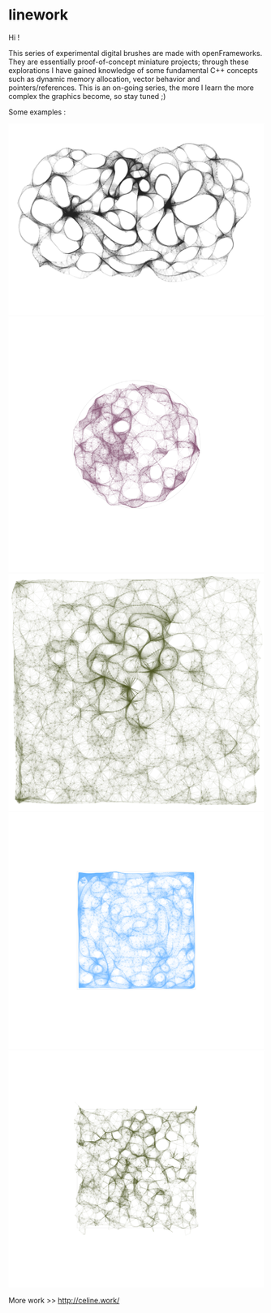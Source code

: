 # linework

Hi ! 

This series of experimental digital brushes are made with openFrameworks. They are essentially proof-of-concept miniature projects; through these explorations I have gained knowledge of some fundamental C++ concepts such as dynamic memory allocation, vector behavior and pointers/references. This is an on-going series, the more I learn the more complex the graphics become, so stay tuned ;)



Some examples :

![alt text](bin/data/saved_2017-06-22-13-20-02-859.jpg)
![alt text](bin/data/screenPNG_2017-06-28-13-19-02-860.png)
![alt text](bin/data/screenPNG_2017-07-01-15-14-13-951.png)
![alt text](bin/data/screenPNG_2017-06-28-23-10-23-049.png)
![alt text](bin/data/screenPNG_2017-07-01-13-08-46-882.png)

More work >> http://celine.work/
